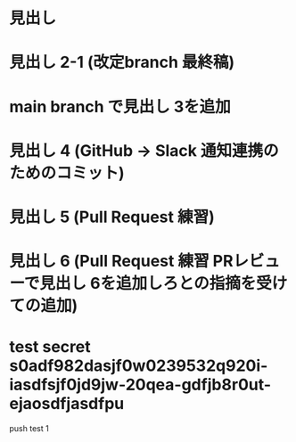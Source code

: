 # 見出し
# 見出し 2-1 (改定branch 最終稿)
# main branch で見出し 3を追加
# 見出し 4 (GitHub -> Slack 通知連携のためのコミット)
# 見出し 5 (Pull Request 練習)
# 見出し 6 (Pull Request 練習 PRレビューで見出し 6を追加しろとの指摘を受けての追加)
# test secret s0adf982dasjf0w0239532q920i-iasdfsjf0jd9jw-20qea-gdfjb8r0ut-ejaosdfjasdfpu
push test 1

